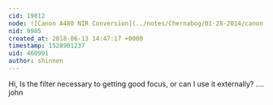 ```yaml
---
cid: 19812
node: ![Canon A480 NIR Conversion](../notes/Chernabog/01-28-2014/canon-a480-nir-conversion)
nid: 9985
created_at: 2018-06-13 14:47:17 +0000
timestamp: 1528901237
uid: 460991
author: shinnen
---
```


Hi,
     Is the filter necessary to getting good focus, or can I use it externally?
.... john